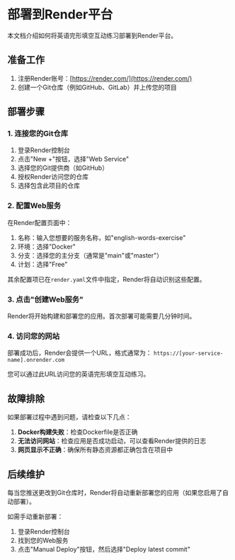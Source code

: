 # 部署到Render平台

本文档介绍如何将英语完形填空互动练习部署到Render平台。

## 准备工作

1. 注册Render账号：[https://render.com/](https://render.com/)
2. 创建一个Git仓库（例如GitHub、GitLab）并上传您的项目

## 部署步骤

### 1. 连接您的Git仓库

1. 登录Render控制台
2. 点击"New +"按钮，选择"Web Service"
3. 选择您的Git提供商（如GitHub）
4. 授权Render访问您的仓库
5. 选择包含此项目的仓库

### 2. 配置Web服务

在Render配置页面中：

1. 名称：输入您想要的服务名称，如"english-words-exercise"
2. 环境：选择"Docker"
3. 分支：选择您的主分支（通常是"main"或"master"）
4. 计划：选择"Free"

其余配置项已在`render.yaml`文件中指定，Render将自动识别这些配置。

### 3. 点击"创建Web服务"

Render将开始构建和部署您的应用。首次部署可能需要几分钟时间。

### 4. 访问您的网站

部署成功后，Render会提供一个URL，格式通常为：
`https://[your-service-name].onrender.com`

您可以通过此URL访问您的英语完形填空互动练习。

## 故障排除

如果部署过程中遇到问题，请检查以下几点：

1. **Docker构建失败**：检查Dockerfile是否正确
2. **无法访问网站**：检查应用是否成功启动，可以查看Render提供的日志
3. **网页显示不正确**：确保所有静态资源都正确包含在项目中

## 后续维护

每当您推送更改到Git仓库时，Render将自动重新部署您的应用（如果您启用了自动部署）。

如需手动重新部署：
1. 登录Render控制台
2. 找到您的Web服务
3. 点击"Manual Deploy"按钮，然后选择"Deploy latest commit" 